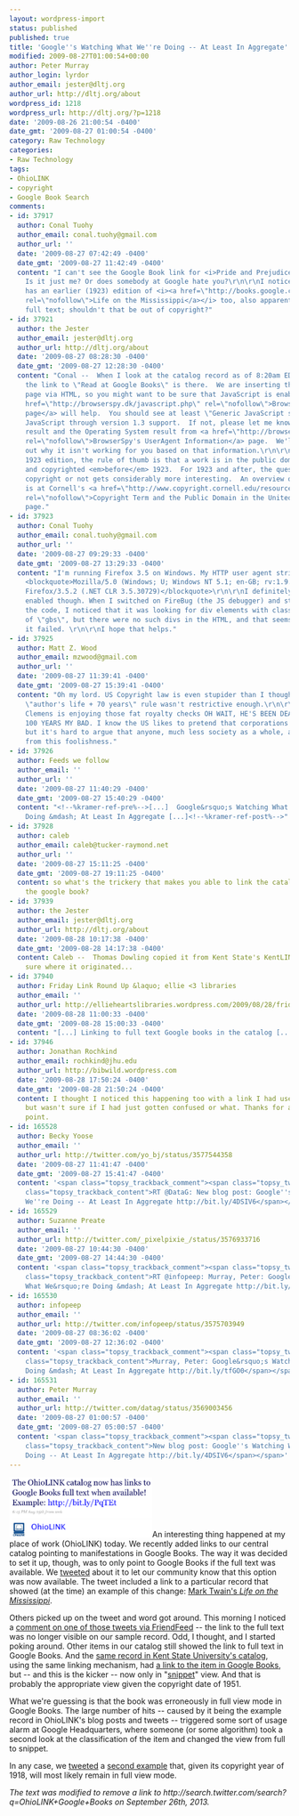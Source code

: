 ```yaml
---
layout: wordpress-import
status: published
published: true
title: 'Google''s Watching What We''re Doing -- At Least In Aggregate'
modified: 2009-08-27T01:00:54+00:00
author: Peter Murray
author_login: lyrdor
author_email: jester@dltj.org
author_url: http://dltj.org/about
wordpress_id: 1218
wordpress_url: http://dltj.org/?p=1218
date: '2009-08-26 21:00:54 -0400'
date_gmt: '2009-08-27 01:00:54 -0400'
category: Raw Technology
categories:
- Raw Technology
tags:
- OhioLINK
- copyright
- Google Book Search
comments:
- id: 37917
  author: Conal Tuohy
  author_email: conal.tuohy@gmail.com
  author_url: ''
  date: '2009-08-27 07:42:49 -0400'
  date_gmt: '2009-08-27 11:42:49 -0400'
  content: "I can't see the Google Book link for <i>Pride and Prejudice</i> either!
    Is it just me? Or does somebody at Google hate you?\r\n\r\nI noticed that Google
    has an earlier (1923) edition of <i><a href=\"http://books.google.com/books?id=F49lAAAAMAAJ&amp;source=gbs_book_other_versions_r&amp;cad=7\"
    rel=\"nofollow\">Life on the Mississippi</a></i> too, also apparently without
    full text; shouldn't that be out of copyright?"
- id: 37921
  author: the Jester
  author_email: jester@dltj.org
  author_url: http://dltj.org/about
  date: '2009-08-27 08:28:30 -0400'
  date_gmt: '2009-08-27 12:28:30 -0400'
  content: "Conal --  When I look at the catalog record as of 8:20am EDT this morning,
    the link to \"Read at Google Books\" is there.  We are inserting this into the
    page via HTML, so you might want to be sure that JavaScript is enabled.  The <a
    href=\"http://browserspy.dk/javascript.php\" rel=\"nofollow\">BrowserSpy JavaScript
    page</a> will help.  You should see at least \"Generic JavaScript support\" and
    JavaScript through version 1.3 support.  If not, please let me know the UserAgent
    result and the Operating System result from <a href=\"http://browserspy.dk/useragent.php\"
    rel=\"nofollow\">BrowserSpy's UserAgent Information</a> page.  We'll try to sort
    out why it isn't working for you based on that information.\r\n\r\nRegarding the
    1923 edition, the rule of thumb is that a work is in the public domain if published
    and copyrighted <em>before</em> 1923.  For 1923 and after, the question of in
    copyright or not gets considerably more interesting.  An overview of the complexity
    is at Cornell's <a href=\"http://www.copyright.cornell.edu/resources/publicdomain.cfm\"
    rel=\"nofollow\">Copyright Term and the Public Domain in the United States</a>
    page."
- id: 37923
  author: Conal Tuohy
  author_email: conal.tuohy@gmail.com
  author_url: ''
  date: '2009-08-27 09:29:33 -0400'
  date_gmt: '2009-08-27 13:29:33 -0400'
  content: "I'm running Firefox 3.5 on Windows. My HTTP user agent string is:\r\n
    <blockquote>Mozilla/5.0 (Windows; U; Windows NT 5.1; en-GB; rv:1.9.1.2) Gecko/20090729
    Firefox/3.5.2 (.NET CLR 3.5.30729)</blockquote>\r\n\r\nI definitely have Javascript
    enabled though. When I switched on FireBug (the JS debugger) and stepped through
    the code, I noticed that it was looking for div elements with class attributes
    of \"gbs\", but there were no such divs in the HTML, and that seems to be why
    it failed. \r\n\r\nI hope that helps."
- id: 37925
  author: Matt Z. Wood
  author_email: mzwood@gmail.com
  author_url: ''
  date: '2009-08-27 11:39:41 -0400'
  date_gmt: '2009-08-27 15:39:41 -0400'
  content: "Oh my lord. US Copyright law is even stupider than I thought. As if the
    \"author's life + 70 years\" rule wasn't restrictive enough.\r\n\r\nI bet Sam
    Clemens is enjoying those fat royalty checks OH WAIT, HE'S BEEN DEAD FOR ALMOST
    100 YEARS MY BAD. I know the US likes to pretend that corporations are people,
    but it's hard to argue that anyone, much less society as a whole, actually benefits
    from this foolishness."
- id: 37926
  author: Feeds we follow
  author_email: ''
  author_url: ''
  date: '2009-08-27 11:40:29 -0400'
  date_gmt: '2009-08-27 15:40:29 -0400'
  content: "<!--%kramer-ref-pre%-->[...]  Google&rsquo;s Watching What We&rsquo;re
    Doing &mdash; At Least In Aggregate [...]<!--%kramer-ref-post%-->"
- id: 37928
  author: caleb
  author_email: caleb@tucker-raymond.net
  author_url: ''
  date: '2009-08-27 15:11:25 -0400'
  date_gmt: '2009-08-27 19:11:25 -0400'
  content: so what's the trickery that makes you able to link the catalog record with
    the google book?
- id: 37939
  author: the Jester
  author_email: jester@dltj.org
  author_url: http://dltj.org/about
  date: '2009-08-28 10:17:38 -0400'
  date_gmt: '2009-08-28 14:17:38 -0400'
  content: Caleb --  Thomas Dowling copied it from Kent State's KentLINK.  I'm not
    sure where it originated...
- id: 37940
  author: Friday Link Round Up &laquo; ellie <3 libraries
  author_email: ''
  author_url: http://ellieheartslibraries.wordpress.com/2009/08/28/friday-link-round-up-66/
  date: '2009-08-28 11:00:33 -0400'
  date_gmt: '2009-08-28 15:00:33 -0400'
  content: "[...] Linking to full text Google books in the catalog [...]"
- id: 37946
  author: Jonathan Rochkind
  author_email: rochkind@jhu.edu
  author_url: http://bibwild.wordpress.com
  date: '2009-08-28 17:50:24 -0400'
  date_gmt: '2009-08-28 21:50:24 -0400'
  content: I thought I noticed this happening too with a link I had used as an example,
    but wasn't sure if I had just gotten confused or what. Thanks for another data
    point.
- id: 165528
  author: Becky Yoose
  author_email: ''
  author_url: http://twitter.com/yo_bj/status/3577544358
  date: '2009-08-27 11:41:47 -0400'
  date_gmt: '2009-08-27 15:41:47 -0400'
  content: '<span class="topsy_trackback_comment"><span class="topsy_twitter_username"><span
    class="topsy_trackback_content">RT @DataG: New blog post: Google''s Watching What
    We''re Doing -- At Least In Aggregate http://bit.ly/4DSIV6</span></span>'
- id: 165529
  author: Suzanne Preate
  author_email: ''
  author_url: http://twitter.com/_pixelpixie_/status/3576933716
  date: '2009-08-27 10:44:30 -0400'
  date_gmt: '2009-08-27 14:44:30 -0400'
  content: '<span class="topsy_trackback_comment"><span class="topsy_twitter_username"><span
    class="topsy_trackback_content">RT @infopeep: Murray, Peter: Google&rsquo;s Watching
    What We&rsquo;re Doing &mdash; At Least In Aggregate http://bit.ly/tfGO0</span></span>'
- id: 165530
  author: infopeep
  author_email: ''
  author_url: http://twitter.com/infopeep/status/3575703949
  date: '2009-08-27 08:36:02 -0400'
  date_gmt: '2009-08-27 12:36:02 -0400'
  content: '<span class="topsy_trackback_comment"><span class="topsy_twitter_username"><span
    class="topsy_trackback_content">Murray, Peter: Google&rsquo;s Watching What We&rsquo;re
    Doing &mdash; At Least In Aggregate http://bit.ly/tfGO0</span></span>'
- id: 165531
  author: Peter Murray
  author_email: ''
  author_url: http://twitter.com/datag/status/3569003456
  date: '2009-08-27 01:00:57 -0400'
  date_gmt: '2009-08-27 05:00:57 -0400'
  content: '<span class="topsy_trackback_comment"><span class="topsy_twitter_username"><span
    class="topsy_trackback_content">New blog post: Google''s Watching What We''re
    Doing -- At Least In Aggregate http://bit.ly/4DSIV6</span></span>'
---
```

<p><a href="http://twitter.com/OhioLINK/status/3543738573" title="http://twitter.com/OhioLINK/status/3543738573"><img src="/wp-content/uploads/2009/08/The-OhioLINK-catalog-now-h-..._1251334585177.png" alt="OhioLINK Tweet for Adding Google Books links in the Central Catalog" title="OhioLINK Tweet for Adding Google Books links in the Central Catalog" width="257" height="108" class="alignright size-full wp-image-1222" /></a>An interesting thing happened at my place of work (OhioLINK) today.  We recently added links to our central catalog pointing to manifestations in Google Books.  The way it was decided to set it up, though, was to only point to Google Books if the full text was available.  We <a href="http://twitter.com/OhioLINK/status/3543738573" title="@OhioLINK tweet on our addition of Google Books links in the central catalog">tweeted</a> about it to let our community know that this option was now available.  The tweet included a link to a particular record that showed (at the time) an example of this change:  <a href="http://olc1.ohiolink.edu/record=b11085401~S0" title="OhioLINK Central catalog record for Mark Twain's Life on the Mississippi">Mark Twain's <i>Life on the Mississippi</i></a>.</p>
<p>Others <span class="removed_link" title="http://search.twitter.com/search?q=OhioLINK+Google+Books">picked up on the tweet</span> and word got around.  This morning I noticed a <a href="http://friendfeed.com/glenhorton/4cbd481f/rt-ohiolink-catalog-now-has-links-to-google" title="RT @OhioLINK: The OhioLINK catalog now has links... - Glen Horton - FriendFeed">comment on one of those tweets via FriendFeed</a> -- the link to the full text was no longer visible on our sample record.  Odd, I thought, and I started poking around.  Other items in our catalog still showed the link to full text in Google Books.  And the <a href="http://kentlink.kent.edu/record=b1991301~S1" title="KentLINK catalog link for Mark Twain's Life on the Mississippi">same record in Kent State University's catalog</a>, using the same linking mechanism, had <a href="http://books.google.com/books?id=vDuwAAAAIAAJ&amp;source=gbs_ViewAPI" title="Life on the Mississippi - Google Books">a link to the item in Google Books</a>, but -- and this is the kicker -- now only in "<a href="http://books.google.com/googlebooks/screenshots.html#snippetview" title="Google Books documentation for snippet view">snippet</a>" view.  And that is probably the appropriate view given the copyright date of 1951.</p>
<p>What we're guessing is that the book was erroneously in full view mode in Google Books.  The large number of hits -- caused by it being the example record in OhioLINK's blog posts and tweets -- triggered some sort of usage alarm at Google Headquarters, where someone (or some algorithm) took a second look at the classification of the item and changed the view from full to snippet.</p>
<p>In any case, we <a href="http://twitter.com/OhioLINK/statuses/3556319026" title="@OhioLINK tweet for updated example link">tweeted</a> a <a href="http://olc1.ohiolink.edu/record=b10623621~S0" title="OhioLINK catalog link for Jane Austen's Pride and Prejudice">second example</a> that, given its copyright year of 1918, will most likely remain in full view mode.
<p style="padding:0;margin:0;font-style:italic;" class="removed_link">The text was modified to remove a link to http://search.twitter.com/search?q=OhioLINK+Google+Books on September 26th, 2013.</p>
